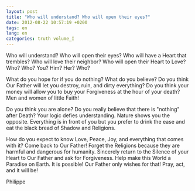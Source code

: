 ```yaml
---
layout: post
title: "Who will understand? Who will open their eyes?"
date: 2012-08-22 10:57:19 +0200
tags: en
lang: en
categories: truth volume_I
---
```

Who will understand? Who will open their eyes? Who will have a Heart that trembles? Who will love their neighbor? Who will open their Heart to Love? Who? Who? You? Him? Her? Who?

What do you hope for if you do nothing? What do you believe? Do you think Our Father will let you destroy, ruin, and dirty everything? Do you think your money will allow you to buy your Forgiveness at the hour of your death? Men and women of little Faith!

Do you think you are alone? Do you really believe that there is "nothing" after Death? Your logic defies understanding. Nature shows you the opposite. Everything is in front of you but you prefer to drink the ease and eat the black bread of Shadow and Religions.

How do you expect to know Love, Peace, Joy, and everything that comes with it? Come back to Our Father! Forget the Religions because they are harmful and dangerous for humanity. Sincerely return to the Silence of your Heart to Our Father and ask for Forgiveness. Help make this World a Paradise on Earth. It is possible! Our Father only wishes for that! Pray, act, and it will be!

Philippe

<!--
This work is licensed under a Creative Commons Attribution-NonCommercial 4.0 International License.
-->